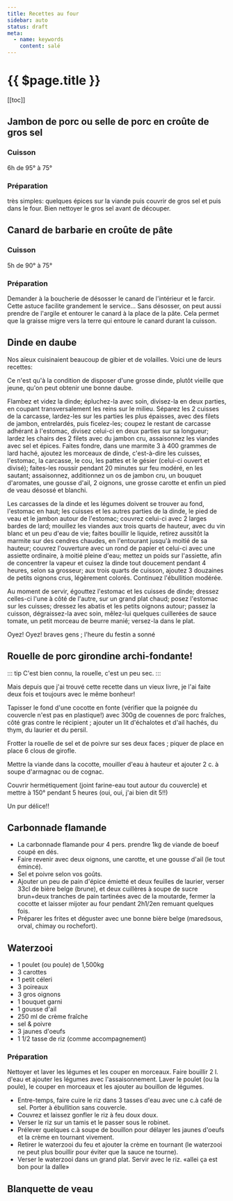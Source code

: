 ```yaml
---
title: Recettes au four
sidebar: auto
status: draft
meta:
  - name: keywords
    content: salé
---
```



# {{ $page.title }}

[[toc]]
## Jambon de porc ou selle de porc en croûte de gros sel

### Cuisson
6h de 95° à 75°

### Préparation
très simples:
quelques épices sur la viande puis couvrir de gros sel et puis dans le four.
Bien nettoyer le gros sel avant de découper.

## Canard de barbarie en croûte de pâte

### Cuisson
5h de 90° à 75°

### Préparation

Demander à la boucherie de désosser le canard de l'intérieur et le farcir.
Cette astuce facilite grandement le service...
Sans désosser, on peut aussi prendre de l'argile et entourer le canard à la place de la pâte. Cela permet que la graisse migre vers la terre qui entoure le canard durant la cuisson.



## Dinde en daube
Nos aïeux cuisinaient beaucoup de gibier et de volailles. Voici une de leurs recettes:

Ce n'est qu'à la condition de disposer d'une grosse dinde, plutôt vieille que jeune, qu'on peut obtenir une bonne daube.

Flambez et videz la dinde; épluchez-la avec soin, divisez-la en deux parties, en coupant transversalement les reins sur le milieu. Séparez les 2 cuisses de la carcasse, lardez-les sur les parties les plus épaisses, avec des filets de jambon, entrelardés, puis ficelez-les; coupez le restant de carcasse adhérant à l'estomac, divisez celui-ci en deux parties sur sa longueur; lardez les chairs des 2 filets avec du jambon cru, assaisonnez les viandes avec sel et épices.
Faites fondre, dans une marmite 3 à 400 grammes de lard haché, ajoutez les morceaux de dinde, c'est-à-dire les cuisses, l'estomac, la carcasse, le cou, les pattes et le gésier (celui-ci ouvert et divisé); faites-les roussir pendant 20 minutes sur feu modéré, en les sautant; assaisonnez, additionnez un os de jambon cru, un bouquet d'aromates, une gousse d'ail, 2 oignons, une grosse carotte et enfin un pied de veau désossé et blanchi.

Les carcasses de la dinde et les légumes doivent se trouver au fond, l'estomac en haut; les cuisses et les autres parties de la dinde, le pied de veau et le jambon autour de l'estomac; couvrez celui-ci avec 2 larges bardes de lard; mouillez les viandes aux trois quarts de hauteur, avec du vin blanc et un peu d'eau de vie; faites bouillir le liquide, retirez aussitôt la marmite sur des cendres chaudes, en l'entourant jusqu'à moitié de sa hauteur; couvrez l'ouverture avec un rond de papier et celui-ci avec une assiette ordinaire, à moitié pleine d'eau; mettez un poids sur l'assiette, afin de concentrer la vapeur et cuisez la dinde tout doucement pendant 4 heures, selon sa grosseur; aux trois quarts de cuisson, ajoutez 3 douzaines de petits oignons crus, légèrement colorés. Continuez l'ébullition modérée.

Au moment de servir, égouttez l'estomac et les cuisses de dinde; dressez celles-ci l'une à côté de l'autre, sur un grand plat chaud; posez l'estomac sur les cuisses; dressez les abatis et les petits oignons autour; passez la cuisson, dégraissez-la avec soin, mêlez-lui quelques cuillerées de sauce tomate, un petit morceau de beurre manié; versez-la dans le plat.

Oyez! Oyez! braves gens ; l'heure du festin a sonné

## Rouelle de porc girondine archi-fondante!
::: tip
C'est bien connu, la rouelle, c'est un peu sec.
:::

Mais depuis que j'ai trouvé cette recette dans un vieux livre, je l'ai faite deux fois et toujours avec le même bonheur!

Tapisser le fond d'une cocotte en fonte (vérifier que la poignée du couvercle n'est pas en plastique!) avec 300g de couennes de porc fraîches, côté gras contre le récipient ; ajouter un lit d'échalotes et d'ail hachés, du thym, du laurier et du persil.

Frotter la rouelle de sel et de poivre sur ses deux faces ; piquer de place en place 6 clous de girofle.

Mettre la viande dans la cocotte, mouiller d'eau à hauteur et ajouter 2 c. à soupe d'armagnac ou de cognac.

Couvrir hermétiquement (joint farine-eau tout autour du couvercle) et mettre à 150° pendant 5 heures (oui, oui, j'ai bien dit 5!!)

Un pur délice!!

## Carbonnade flamande

- La carbonnade flamande pour 4 pers. prendre 1kg de viande de boeuf coupé en dés.
- Faire revenir avec deux oignons, une carotte, et une gousse d'ail (le tout émincé).
- Sel et poivre selon vos goûts.
- Ajouter un peu de pain d'épice émietté et deux feuilles de laurier, verser 33cl de bière belge (brune), et deux cuillères à soupe de sucre brun+deux tranches de pain tartinées avec de la moutarde, fermer la cocotte et laisser mijoter au four pendant 2h1/2en remuant quelques fois.
- Préparer les frites et déguster avec une bonne bière belge (maredsous, orval, chimay ou rochefort).

## Waterzooi
- 1 poulet (ou poule) de 1,500kg
- 3 carottes
- 1 petit céleri
- 3 poireaux
- 3 gros oignons
- 1 bouquet garni
- 1 gousse d'ail
- 250 ml de crème fraîche
- sel & poivre
- 3 jaunes d'oeufs
- 1 1/2 tasse de riz (comme accompagnement)

### Préparation
Nettoyer et laver les légumes et les couper en morceaux.
Faire bouillir 2 l. d'eau et ajouter les légumes avec l'assaisonnement.
Laver le poulet (ou la poule), le couper en morceaux et les ajouter au bouillon de légumes.

- Entre-temps, faire cuire le riz dans 3 tasses d'eau avec une c.à café de sel. Porter à ébullition sans couvercle.
- Couvrez et laissez gonfler le riz à feu doux doux.
- Verser le riz sur un tamis et le passer sous le robinet.
- Prélever quelques c.à soupe de bouillon pour délayer les jaunes d'oeufs et la crème en tournant vivement.
- Retirer le waterzooi du feu et ajouter la crème en tournant (le waterzooi ne peut plus bouillir pour éviter que la sauce ne tourne).
- Verser le waterzooi dans un grand plat. Servir avec le riz.
«allei ça est bon pour la dalle»

## Blanquette de veau